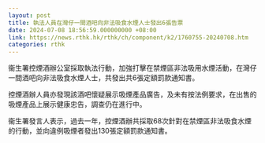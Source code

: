 ```yaml
---
layout: post
title: 執法人員在灣仔一間酒吧向非法吸食水煙人士發出6張告票
date: 2024-07-08 18:56:59.000000000 +08:00
link: https://news.rthk.hk/rthk/ch/component/k2/1760755-20240708.htm
categories: rthk
---
```


衞生署控煙酒辦公室採取執法行動，加強打擊在禁煙區非法吸用水煙活動，在灣仔一間酒吧向非法吸食水煙人士，共發出共6張定額罰款通知書。

控煙酒辦人員亦發現該酒吧懷疑展示吸煙產品廣告，及未有按法例要求，在出售的吸煙產品上展示健康忠告，調查仍在進行中。

衞生署發言人表示，過去一年，控煙酒辦共採取68次針對在禁煙區非法吸食水煙的行動，並向違例吸煙者發出130張定額罰款通知書。
